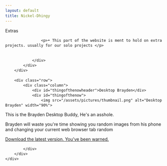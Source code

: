 ```yaml
---
layout: default
title: Nickel-Dhingy
---
```



<div id="container">
   <div class="row">
            <div class="column full-width">
                <div id="sutitle">Extras</div>
                <div id="sucontent">
                    
                    <p>• This part of the website is ment to hold on extra projects. usually for our solo projects </p>
                    
                    
                </div>
            </div>
        </div> 
    
        <div class="row">
            <div class="column">
                <div id="thingofthenowheader">Desktop Brayden</div>
                <div id="thingofthenow">
                    <img src="/assets/pictures/thumbnail.png" alt="Desktop Brayden" width="90%">
<p>This is the Brayden Desktop Buddy, He's an asshole.</p>
<p>Brayden will waste you're time showing you random images from his phone and changing your current web browser tab random</p>
<a href="/braydendesktop/DesktopBrayden_DevBuild1.zip" download> Download the latest version. You've been warned. </a>
</div>



            </div>
        </div>
    </div>
